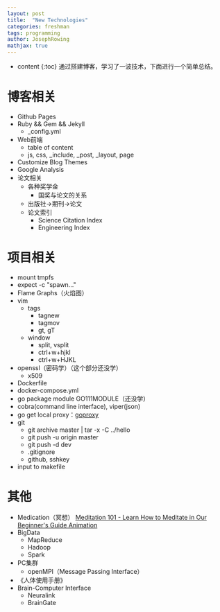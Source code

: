 ```yaml
---
layout: post
title:  "New Technologies"
categories: freshman
tags: programming
author: JosephRowing
mathjax: true
---
```

* content
{:toc}
通过搭建博客，学习了一波技术，下面进行一个简单总结。
# 博客相关
+ Github Pages
+ Ruby && Gem && Jekyll
    + _config.yml
+ Web前端
    + table of content
    + js, css, _include, _post, _layout, page
+ Customize Blog Themes
+ Google Analysis
+ 论文相关
    + 各种奖学金
        + 国奖与论文的关系
    + 出版社->期刊->论文
    + 论文索引
        + Science Citation Index
        + Engineering Index
# 项目相关
+ mount tmpfs
+ expect -c "spawn..."
+ Flame Graphs（火焰图）
+ vim
    + tags
        + tagnew
        + tagmov
        + gt, gT
    + window
        + split, vsplit
        + ctrl+w+hjkl
        + ctrl+w+HJKL
+ openssl（密码学）（这个部分还没学）
    + x509
+ Dockerfile
+ docker-compose.yml
+ go package module GO111MODULE（还没学）
+ cobra(command line interface), viper(json)
+ go get local proxy：[goproxy](https://goproxy.cn/)
+ git
    + git archive master | tar -x -C ../hello
    + git push -u origin master
    + git push -d dev
    + .gitignore
    + github, sshkey
+ input to makefile
# 其他
+ Medication（冥想）
[Meditation 101 - Learn How to Meditate in Our Beginner's Guide Animation](https://www.youtube.com/watch?v=rqoxYKtEWEc)
+ BigData
    + MapReduce
    + Hadoop
    + Spark
+ PC集群
    + openMPI（Message Passing Interface）
+ 《人体使用手册》
+ Brain-Computer Interface
    + Neuralink
    + BrainGate
